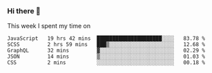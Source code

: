 ### Hi there 👋

<!--
**qiruohan/qiruohan** is a ✨ _special_ ✨ repository because its `README.md` (this file) appears on your GitHub profile.

Here are some ideas to get you started:

- 🔭 I’m currently working on ...
- 🌱 I’m currently learning ...
- 👯 I’m looking to collaborate on ...
- 🤔 I’m looking for help with ...
- 💬 Ask me about ...
- 📫 How to reach me: ...
- 😄 Pronouns: ...
- ⚡ Fun fact: ...
-->

This week I spent my time on 
<!--START_SECTION:waka-->
```text
JavaScript   19 hrs 42 mins  █████████████████████░░░░   83.78 % 
SCSS         2 hrs 59 mins   ███▒░░░░░░░░░░░░░░░░░░░░░   12.68 % 
GraphQL      32 mins         ▓░░░░░░░░░░░░░░░░░░░░░░░░   02.29 % 
JSON         14 mins         ▒░░░░░░░░░░░░░░░░░░░░░░░░   01.03 % 
CSS          2 mins          ░░░░░░░░░░░░░░░░░░░░░░░░░   00.18 % 
```
<!--END_SECTION:waka-->
